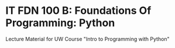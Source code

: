 # IT FDN 100 B: Foundations Of Programming: Python
Lecture Material for UW Course "Intro to Programming with Python"
